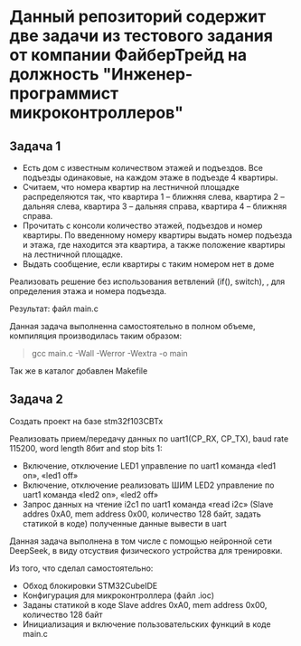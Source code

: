 # Данный репозиторий содержит две задачи из тестового задания от компании ФайберТрейд на должность "Инженер-программист микроконтроллеров" #

Задача 1
-

* Есть дом с известным количеством этажей и подъездов. Все подъезды одинаковые, на
каждом этаже в подъезде 4 квартиры.
* Cчитаем, что номера квартир на лестничной площадке распределяются так, что квартира 1 – ближняя слева, квартира 2 – дальняя слева, квартира 3 – дальняя справа, квартира 4 – ближняя справа.
* Прочитать с консоли количество этажей, подъездов и номер квартиры. По введенному
номеру квартиры выдать номер подъезда и этажа, где находится эта квартира, а также
положение квартиры на лестничной площадке.
* Выдать сообщение, если квартиры с таким номером нет в доме

Реализовать решение без использования ветвлений (if(), switch), , для определения этажа и
номера подъезда.

Результат: файл main.c

Данная задача выполненна самостоятельно в полном объеме, компиляция производилась таким образом:
> gcc main.c -Wall -Werror -Wextra -o main

Так же в каталог добавлен Makefile

Задача 2
-

Создать проект на базе stm32f103CBTx

Реализовать прием/передачу данных по uart1(CP_RX, CP_TX), baud rate 115200, word length 8бит and stop bits 1:

* Включение, отключение LED1 управление по uart1 команда «led1 on», «led1 off»
* Включение, отключение реализовать ШИМ LED2 управление по uart1 команда «led2 on», «led2
off»
* Запрос данных на чтение i2c1 по uart1 команда «read i2c» (Slave addres 0xA0, mem address
0x00, количество 128 байт, задать статикой в коде) полученные данные вывести в uart

Данная задача выполнена в том числе с помощью нейронной сети DeepSeek, в виду отсуствия физического устройства для тренировки.

Из того, что сделал самостоятельно:

* Обход блокировки STM32CubeIDE
* Конфигурация для микроконтроллера (файл .ioc)
* Заданы статикой в коде Slave addres 0xA0, mem address 0x00, количество 128 байт
* Инициализация и включение пользовательских функций в коде main.c
